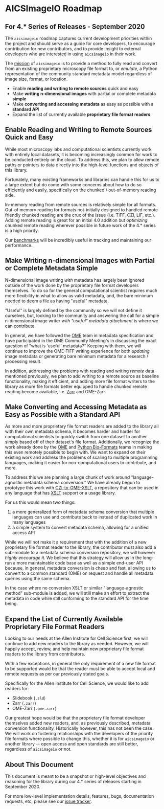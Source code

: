 # AICSImageIO Roadmap

## For 4.* Series of Releases - September 2020
The `aicsimageio` roadmap captures current development priorities within the project
and should serve as a guide for core developers, to encourage contribution for new
contributors, and to provide insight to external developers who are interested in using
`aicsimageio` in their work.

The [mission](./MISSION_AND_VALUES.HTML) of `aicsimageio` is to provide a method to
fully read and convert from an existing proprietary microscopy file format to, or
_emulate_, a Python representation of the community standard metadata model regardless
of image size, format, or location.

* Enable **reading and writing to remote sources** quick and easy
* Make **writing n-dimensional images** with partial or complete metadata **simple**
* Make **converting and accessing metadata** as easy as possible with a **standard API**
* Expand the list of currently available **proprietary file format readers**

## Enable Reading and Writing to Remote Sources Quick and Easy
While most microscopy labs and computational scientists currently work with entirely
local datasets, it is becoming increasingly common for work to be conducted entirely on
the cloud. To address this, we plan to allow remote paths or pointers to data directly
into the high-level functions and objects of this library.

Fortunately, many existing frameworks and libraries can handle this for us to a large
extent but do come with some concerns about how to do so efficiently and easily,
specifically on the chunked / out-of-memory reading side.

In-memory reading from remote sources is relatively simple for all formats. Out-of
memory reading for formats not-initially designed to handled remote friendly chunked
reading are the crux of the issue (i.e. TIFF, CZI, LIF, etc.). Adding remote reading is
great for an initial 4.0 addition but _optimizing_ chunked remote reading wherever
possible in future work of the 4.* series is a high priority.

Our [benchmarks](./BENCHMARKS.md) will be incredibly useful in tracking and
maintaining our performance.

## Make Writing n-dimensional Images with Partial or Complete Metadata Simple
N-dimensional image writing _with_ metadata has largely been ignored outside of the work
done by the proprietary file format developers themselves. To do so for the general
computational scientist requires much more flexibility in what to allow as valid
metadata, and, the bare minimum needed to deem a file as having "useful" metadata.

"Useful" is largely defined by the community so we will not define it ourselves, but,
looking to the community and answering the call for a simple n-dimensional image writer
_with "useful" metadata attachment_ is where we can contribute.

In general, we have followed the [OME](https://www.openmicroscopy.org/) team in
metadata specification and have participated in the OME Community Meeting's in
discussing the exact question of "what is 'useful' metadata?" Keeping with them, we will
continue to improve the OME-TIFF writing experience for both _updating_ image metadata
or generating bare minimum metadata for a research / processing result.

In addition, addressing the problems with reading and writing _remote_ data mentioned
previously, we plan to add writing to a remote source as baseline functionality, making
it efficient, and adding more file format writers to the library as more file formats
better equipped to handle chunked remote reading become available, i.e.
[Zarr](https://zarr.readthedocs.io/en/stable/) and OME-Zarr.

## Make Converting and Accessing Metadata as Easy as Possible with a Standard API
As more and more proprietary file format readers are added to the library all with their
own metadata schema, it becomes harder and harder for computational scientists to
quickly switch from one dataset to another simply based off of their dataset's file
format. Additionally, we recognize the work already done by the
[OME](https://www.openmicroscopy.org/) and
[Python Bio-Formats](https://github.com/CellProfiler/python-bioformats) teams in making
this even remotely possible to begin with. We want to expand on their existing work and
address the problems of scaling to multiple programming languages, making it easier for
non-computational users to contribute, and more.

To address this we are planning a large chunk of work around "language-agnostic metadata
schema conversion." We have already begun to prototype this work with
[CZI-to-OME-XSLT](https://github.com/allencellmodeling/czi-to-ome-xslt), a repository
that can be used in any language that has [XSLT](https://en.wikipedia.org/wiki/XSLT)
support or a usage library.

For us this would mean two things:
1. a more generalized form of metadata schema conversion that multiple languages can use
and contribute back to instead of duplicated work in many languages
2. a simple system to convert metadata schema, allowing for a unified access API

While we will not make it a requirement that with the addition of a new proprietary
file format reader to the library, the contributor must also add a sub-module to a
metadata schema conversion repository, we will however _highly encourage it._ We
believe that this strategy will allow us in the long-run a more maintainable code base
as well as a simple end-user API because, in general, metadata conversion is cheap and
fast, allowing us to convert to a common standard (OME) on request and handle all
metadata queries using the same schema.

In the case where no conversion XSLT or similar "language-agnostic method" sub-module
is added, we will still make an effort to extract the metadata in code while still
conforming to the standard API for the time being.

## Expand the List of Currently Available Proprietary File Format Readers
Looking to our needs at the Allen Institute for Cell Science first, we will continue to
add new readers to the library as needed. However, we will happily accept, review, and
help maintain new proprietary file format readers to the library from contributors.

With a few exceptions, in general the only requirement of a new file format to be
supported would be that the reader must be able to accept local and remote requests as
per our previously stated goals.

Specifically for the Allen Institute for Cell Science, we would like to add readers for:
* Slidebook (`.sld`)
* Zarr (`.zarr`)
* OME-Zarr (`.ome.zarr`)

Our greatest hope would be that the proprietary file format developer themselves added
new readers, and, as previously described, metadata conversion functionality.
Historically however, this has not been the case. We will work on fostering
relationships with the developers of the priority file formats where possible to
change this, whether it is for `aicsimageio` or another library -- open access and open
standards are still better, regardless of `aicsimageio` or not.

## About This Document
This document is meant to be a snapshot or high-level objectives and reasoning for the
library during our 4.* series of releases starting in September 2020.

For more low-level implementation details, features, bugs, documentation requests, etc,
please see our [issue tracker](https://github.com/AllenCellModeling/aicsimageio/issues).
